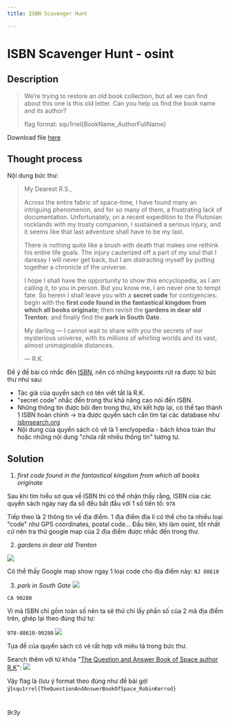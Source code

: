 ```yaml
---
title: ISBN Scavenger Hunt

---
```


# ISBN Scavenger Hunt - osint

## Description
> We’re trying to restore an old book collection, but all we can find about this one is this old letter. Can you help us find the book name and its author?
>
>flag format: squ1rrel{BookName_AuthorFullName}

Download file [here](https://drive.google.com/file/d/18A4CLFf8LiTeQYAMO98mmxRikogx2QLP/view?usp=drive_link)

## Thought process
Nội dung bức thư:
> My Dearest R.S.,
>
>Across the entire fabric of space-time, I have found many an intriguing phenomenon, and for so many of them, a frustrating lack of documentation. Unfortunately, on a recent expedition to the Plutonian rocklands with my trusty companion, I sustained a serious injury, and it seems like that last adventure shall have to be my last. 
>
>There is nothing quite like a brush with death that makes one rethink his entire life goals. The injury cauterized off a part of my soul that I daresay I will never get back, but I am distracting myself by putting together a chronicle of the universe. 
>
>I hope I shall have the opportunity to show this encyclopedia, as I am calling it, to you in person. But you know me, I am never one to tempt fate. So herein I shall leave you with a **secret code** for contigencies: begin with the **first code found in the fantastical kingdom from which all books originate**; then revisit the **gardens in dear old Trenton**; and finally find the **park in South Gate**. 
>
>My darling — I cannot wait to share with you the secrets of our mysterious universe, with its millions of whirling worlds and its vast, almost unimaginable distances. 
>
>— R.K.

Để ý đề bài có nhắc đến [ISBN](https://en.wikipedia.org/wiki/ISBN), nên có những keypoints rút ra được từ bức thư như sau:
* Tác giả của quyển sách có tên viết tắt là R.K.
* "secret code" nhắc đến trong thư khả năng cao nói đến ISBN.
* Những thông tin được bôi đen trong thư, khi kết hợp lại, có thể tạo thành 1 ISBN hoàn chỉnh -> tra được quyển sách cần tìm tại các database như [isbnsearch.org](https://isbnsearch.org/)
* Nội dung của quyển sách có vẻ là 1 enclyopedia - bách khoa toàn thư hoặc những nội dung "chứa rất nhiều thông tin" tương tự.

## Solution

1. *first code found in the fantastical kingdom from which all books originate*

Sau khi tìm hiểu sơ qua về ISBN thì có thể nhận thấy rằng, ISBN của các quyển sách ngày nay đa số đều bắt đầu với 1 số tiền tố: `978`


Tiếp theo là 2 thông tin về địa điểm. 
1 địa điểm địa lí có thể cho ta nhiều loại "code" như GPS coordinates, postal code...
Đầu tiên, khi làm osint, tốt nhất cứ nên tra thử google map của 2 địa điểm được nhắc đến trong thư.

2. *gardens in dear old Trenton*

![](http://note.bksec.vn/pad/uploads/7659d47f-efd6-4b72-824f-899f56fe3e0e.png)

Có thể thấy Google map show ngay 1 loại code cho địa điểm này: `NJ 08610`

3. *park in South Gate* 
![](http://note.bksec.vn/pad/uploads/71a04c4d-4cab-45c8-bcd9-90593ac7ddba.png)

`CA 90280`

Vì mã ISBN chỉ gồm toàn số nên ta sẽ thử chỉ lấy phần số của 2 mã địa điểm trên, ghép lại theo đúng thứ tự:

`978-08610-90280`
![](http://note.bksec.vn/pad/uploads/0e0c8a98-3a24-40eb-92c5-83a033cb1e27.png)

Tựa đề của quyển sách có vẻ rất hợp với miêu tả trong bức thư. 

Search thêm với từ khóa "[The Question and Answer Book of Space author R.K](https://duckduckgo.com/?q=Question+and+Answer+Book+of+Space+author+R.K&t=ffab&ia=web)":
![](http://note.bksec.vn/pad/uploads/6a35c75b-449d-43be-b30f-72e6ab78adfd.png)

Vậy flag là (lưu ý format theo đúng như đề bài gợi ý)`squ1rrel{TheQuestionAndAnswerBookOfSpace_RobinKerrod}`

#
*9r3y*


